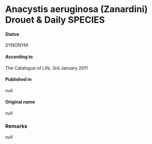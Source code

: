 # Anacystis aeruginosa (Zanardini) Drouet & Daily SPECIES

#### Status
SYNONYM

#### According to
The Catalogue of Life, 3rd January 2011

#### Published in
null

#### Original name
null

### Remarks
null